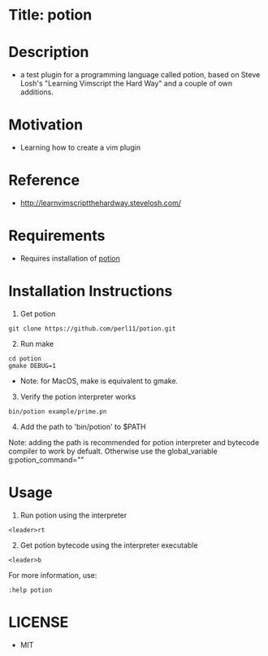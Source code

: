 # Title: potion
# Description
* a test plugin for a programming language called potion, based on Steve Losh's "Learning Vimscript the Hard Way" and a couple of own additions.

# Motivation
* Learning how to create a vim plugin

# Reference 
* http://learnvimscriptthehardway.stevelosh.com/

# Requirements
* Requires installation of [potion](http://perl11.org/potion/)

# Installation Instructions
1. Get potion
```
git clone https://github.com/perl11/potion.git
```
2. Run make
```
cd potion
gmake DEBUG=1
```
* Note: for MacOS, make is equivalent to gmake.

3. Verify the potion interpreter works
```
bin/potion example/prime.pn
```
4. Add the path to 'bin/potion' to $PATH
 
Note: adding the path is recommended for potion interpreter and bytecode compiler to work by defualt. Otherwise use the global\_variable g:potion\_command="<path-to-potion>"

# Usage

1. Run potion using the interpreter
```
<leader>rt
```
2. Get potion bytecode using the interpreter executable
```
<leader>b
```
For more information, use:
```
:help potion
```

# LICENSE
* MIT

